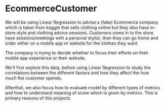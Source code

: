 # EcommerceCustomer

We will be using Linear Regression to advise a (fake) Ecommerce company which is taken from kaggle  that sells clothing online but they also have in-store style and clothing advice sessions. Customers come in to the store, have sessions/meetings with a personal stylist, then they can go home and order either on a mobile app or website for the clothes they want.

The company is trying to decide whether to focus their efforts on their mobile app experience or their website.

We'll first explore this data, before using Linear Regression to study the correlations between the different factors and how they affect the how much the customer spends.

Afterthat, we also focus how to evaluate model by different types of metrics and how to understand meaning of score which is given by metrics. This is primary reasons of this projects.

